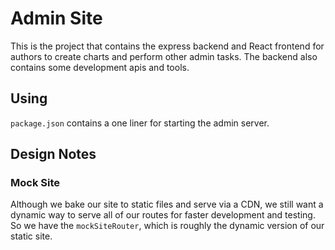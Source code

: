 # Admin Site

This is the project that contains the express backend and React frontend for authors to create charts and perform other admin tasks. The backend also contains some development apis and tools.

## Using

`package.json` contains a one liner for starting the admin server.

## Design Notes

### Mock Site

Although we bake our site to static files and serve via a CDN, we still want a dynamic way to serve all of our routes for faster development and testing. So we have the `mockSiteRouter`, which is roughly the dynamic version of our static site.
